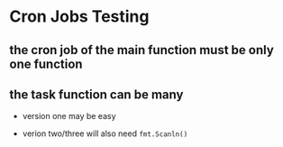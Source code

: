 # Cron Jobs Testing

## the cron job of the main function must be only one function

## the task function can be many

- version one may be easy

- verion two/three will also need `fmt.Scanln()`